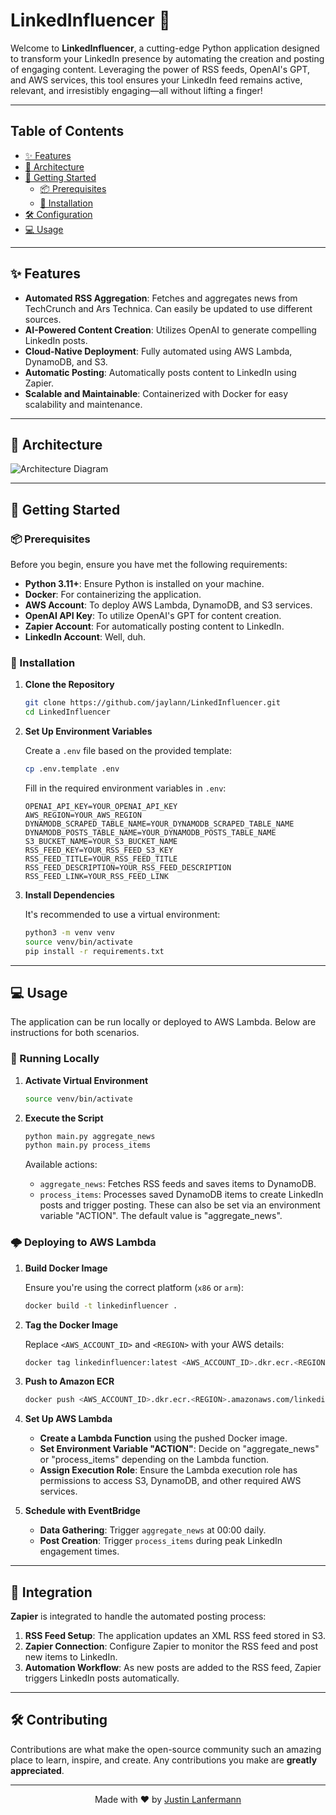 # LinkedInfluencer 🚀

Welcome to **LinkedInfluencer**, a cutting-edge Python application designed to transform your LinkedIn presence by automating the creation and posting of engaging content. Leveraging the power of RSS feeds, OpenAI's GPT, and AWS services, this tool ensures your LinkedIn feed remains active, relevant, and irresistibly engaging—all without lifting a finger!

---

## Table of Contents

- [✨ Features](#-features)
- [🔧 Architecture](#-architecture)
- [🚀 Getting Started](#-getting-started)
    - [📦 Prerequisites](#-prerequisites)
    - [🔨 Installation](#-installation)
- [🛠 Configuration](#-configuration)
- [💻 Usage](#-usage)

---

## ✨ Features

- **Automated RSS Aggregation**: Fetches and aggregates news from TechCrunch and Ars Technica. Can easily be updated to use different sources.
- **AI-Powered Content Creation**: Utilizes OpenAI to generate compelling LinkedIn posts.
- **Cloud-Native Deployment**: Fully automated using AWS Lambda, DynamoDB, and S3.
- **Automatic Posting**: Automatically posts content to LinkedIn using Zapier.
- **Scalable and Maintainable**: Containerized with Docker for easy scalability and maintenance.

---

## 🔧 Architecture

![Architecture Diagram](https://cdn.lanfermann.dev/blogs/the-perfect-linkedin-influencer/Full_Diagram_Dark.svg)

---

## 🚀 Getting Started

### 📦 Prerequisites

Before you begin, ensure you have met the following requirements:

- **Python 3.11+**: Ensure Python is installed on your machine.
- **Docker**: For containerizing the application.
- **AWS Account**: To deploy AWS Lambda, DynamoDB, and S3 services.
- **OpenAI API Key**: To utilize OpenAI's GPT for content creation.
- **Zapier Account**: For automatically posting content to LinkedIn.
- **LinkedIn Account**: Well, duh.

### 🔨 Installation

1. **Clone the Repository**

   ```bash
   git clone https://github.com/jaylann/LinkedInfluencer.git
   cd LinkedInfluencer
   ```

2. **Set Up Environment Variables**

   Create a `.env` file based on the provided template:

   ```bash
   cp .env.template .env
   ```

   Fill in the required environment variables in `.env`:

   ```env
   OPENAI_API_KEY=YOUR_OPENAI_API_KEY
   AWS_REGION=YOUR_AWS_REGION
   DYNAMODB_SCRAPED_TABLE_NAME=YOUR_DYNAMODB_SCRAPED_TABLE_NAME
   DYNAMODB_POSTS_TABLE_NAME=YOUR_DYNAMODB_POSTS_TABLE_NAME
   S3_BUCKET_NAME=YOUR_S3_BUCKET_NAME
   RSS_FEED_KEY=YOUR_RSS_FEED_S3_KEY
   RSS_FEED_TITLE=YOUR_RSS_FEED_TITLE
   RSS_FEED_DESCRIPTION=YOUR_RSS_FEED_DESCRIPTION
   RSS_FEED_LINK=YOUR_RSS_FEED_LINK
   ```

3. **Install Dependencies**

   It's recommended to use a virtual environment:

   ```bash
   python3 -m venv venv
   source venv/bin/activate
   pip install -r requirements.txt
   ```

---

## 💻 Usage

The application can be run locally or deployed to AWS Lambda. Below are instructions for both scenarios.

### 📌 Running Locally

1. **Activate Virtual Environment**

   ```bash
   source venv/bin/activate
   ```

2. **Execute the Script**

   ```bash
   python main.py aggregate_news
   python main.py process_items
   ```

   Available actions:

    - `aggregate_news`: Fetches RSS feeds and saves items to DynamoDB.
    - `process_items`: Processes saved DynamoDB items to create LinkedIn posts and trigger posting.
   These can also be set via an environment variable "ACTION". The default value is "aggregate_news".

### 🌩 Deploying to AWS Lambda

1. **Build Docker Image**

   Ensure you're using the correct platform (`x86` or `arm`):

   ```bash
   docker build -t linkedinfluencer .
   ```

2. **Tag the Docker Image**

   Replace `<AWS_ACCOUNT_ID>` and `<REGION>` with your AWS details:

   ```bash
   docker tag linkedinfluencer:latest <AWS_ACCOUNT_ID>.dkr.ecr.<REGION>.amazonaws.com/linkedinfluencer:latest
   ```

3. **Push to Amazon ECR**

   ```bash
   docker push <AWS_ACCOUNT_ID>.dkr.ecr.<REGION>.amazonaws.com/linkedinfluencer:latest
   ```

4. **Set Up AWS Lambda**

    - **Create a Lambda Function** using the pushed Docker image.
    - **Set Environment Variable "ACTION"**: Decide on "aggregate_news" or "process_items" depending on the Lambda function.
    - **Assign Execution Role**: Ensure the Lambda execution role has permissions to access S3, DynamoDB, and other required AWS services.

5. **Schedule with EventBridge**

    - **Data Gathering**: Trigger `aggregate_news` at 00:00 daily.
    - **Post Creation**: Trigger `process_items` during peak LinkedIn engagement times.

---

## 🔗 Integration

**Zapier** is integrated to handle the automated posting process:

1. **RSS Feed Setup**: The application updates an XML RSS feed stored in S3.
2. **Zapier Connection**: Configure Zapier to monitor the RSS feed and post new items to LinkedIn.
3. **Automation Workflow**: As new posts are added to the RSS feed, Zapier triggers LinkedIn posts automatically.

---

## 🛠️ Contributing

Contributions are what make the open-source community such an amazing place to learn, inspire, and create. Any contributions you make are **greatly appreciated**.

---

<p align="center">
  Made with ❤️ by <a href="https://lanfermann.dev">Justin Lanfermann</a>
</p>
